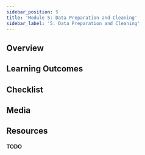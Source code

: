```yaml
---
sidebar_position: 5
title: 'Module 5: Data Preparation and Cleaning'
sidebar_label: '5. Data Preparation and Cleaning'
---
```

## Overview 

## Learning Outcomes

## Checklist 

## Media

## Resources

#### TODO
